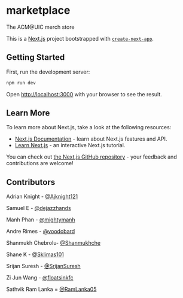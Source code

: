 # marketplace
The ACM@UIC merch store

This is a [Next.js](https://nextjs.org/) project bootstrapped with [`create-next-app`](https://github.com/vercel/next.js/tree/canary/packages/create-next-app).

## Getting Started

First, run the development server:

```bash
npm run dev
```

Open [http://localhost:3000](http://localhost:3000) with your browser to see the result.

## Learn More

To learn more about Next.js, take a look at the following resources:

- [Next.js Documentation](https://nextjs.org/docs) - learn about Next.js features and API.
- [Learn Next.js](https://nextjs.org/learn) - an interactive Next.js tutorial.

You can check out [the Next.js GitHub repository](https://github.com/vercel/next.js/) - your feedback and contributions are welcome!

## Contributors

Adrian Knight - [@Ajknight121](https://github.com/Ajknight121)

Samuel E - [@dejazzhands](https://github.com/dejazzhands)

Manh Phan - [@mightymanh](https://github.com/Mightymanh)

Andre Rimes - [@voodobard](https://github.com/voodobard)

Shanmukh Chebrolu- [@Shanmukhche](https://github.com/shanmukhche)

Shane K - [@Sklimas101](https://github.com/Sklimas101)

Srijan Suresh - [@SrijanSuresh](https://github.com/SrijanSuresh)

Zi Jun Wang - [@floatsinkfc](https://github.com/floatsinkfc)

Sathvik Ram Lanka = [@RamLanka05](https://github.com/RamLanka05)